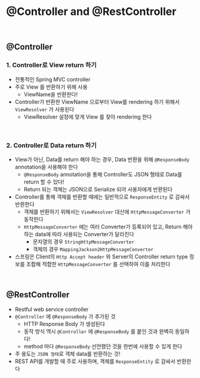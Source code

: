 # @Controller and @RestController

<br>

## @Controller

### 1. Controller로 View return 하기

- 전통적인 Spring MVC controller
- 주로 View 를 반환하기 위해 사용
  - ViewName을 반환한다!
- Controller가 반환한 ViewName 으로부터 View를 rendering 하기 위해서 `ViewResolver` 가 사용된다
  - ViewResolver 설정에 맞게 View 를 찾아 rendering 한다

<br>

### 2. Controller로 Data return 하기

- View가 아닌, Data를 return 해야 하는 경우, Data 반환을 위해 `@ResponseBody` annotation을 사용해야 한다
  - `@ResponseBody` annotation을 통해 Controller도 JSON 형태로 Data를 return 할 수 있다!
  - Return 되는 객체는 JSON으로 Serialize 되어 사용자에게 반환된다
- Controller를 통해 객체를 반환할 때에는 일반적으로 `ResponseEntity` 로 감싸서 반환한다
  - 객체를 반환하기 위해서는 `ViewResolver` 대신에 `HttpMessageConverter` 가 동작한다
  - `HttpMessageConverter` 에는 여러 Converter가 등록되어 있고, Return 해야하는 data에 따라 사용되는 Converter가 달라진다
    - 문자열의 경우 `StringHttpMessageConverter`
    - 객체의 경우 `MappingJackson2HttpMessageConverter`
- 스프링은 Client의 `Http Accept header` 와 Server의 Controller return type 정보를 조합해 적합한 `HttpMessageConverter` 를 선택하여 이를 처리한다

<br>

## @RestController

- Restful web service controller
- `@Controller` 에 `@ResponseBody` 가 추가된 것
  - HTTP Response Body 가 생성된다
  - 동작 방식 역시 `@Controller` 에 `@ResponseBody` 를 붙인 것과 완벽히 동일하다!
  - method 마다 `@ResponseBody` 선언했던 것을 한번에 사용할 수 있게 한다
- 주 용도는 `JSON 형태`로 객체 data를 반환하는 것!
- REST API를 개발할 때 주로 사용하며, 객체를 `ResponseEntity` 로 감싸서 반환한다
